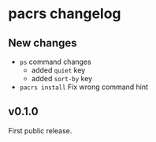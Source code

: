 # pacrs changelog

## New changes

- `ps` command changes
  - added `quiet` key
  - added `sort-by` key
- `pacrs install` Fix wrong command hint

## v0.1.0

First public release.
